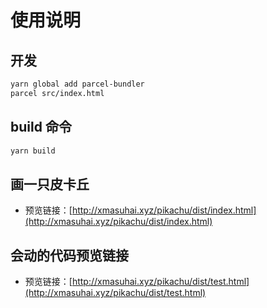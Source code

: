 # 使用说明

## 开发

```bash
yarn global add parcel-bundler
parcel src/index.html
```

## build 命令

```bash
yarn build
```

## 画一只皮卡丘

- 预览链接：[http://xmasuhai.xyz/pikachu/dist/index.html](http://xmasuhai.xyz/pikachu/dist/index.html)


## 会动的代码预览链接

- 预览链接：[http://xmasuhai.xyz/pikachu/dist/test.html](http://xmasuhai.xyz/pikachu/dist/test.html)

